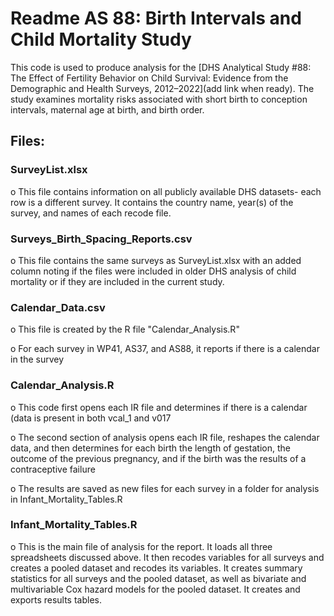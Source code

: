 
# Readme AS 88: Birth Intervals and Child Mortality Study

This code is used to produce analysis for the [DHS Analytical Study #88: The Effect of Fertility Behavior on Child Survival: Evidence from the Demographic and Health Surveys, 2012–2022](add link when ready). The study examines mortality risks associated with short birth to conception intervals, maternal age at birth, and birth order. 


## Files:

###	SurveyList.xlsx
o	This file contains information on all publicly available DHS datasets- each row is a different survey.  It contains the country name, year(s) of the survey, and names of each recode file. 

###	Surveys_Birth_Spacing_Reports.csv
o	This file contains the same surveys as SurveyList.xlsx with an added column noting if the files were included in older DHS analysis of child mortality or if they are included in the current study.

###	Calendar_Data.csv
o	This file is created by the R file "Calendar_Analysis.R"

o	For each survey in WP41, AS37, and AS88, it reports if there is a calendar in the survey

###	Calendar_Analysis.R
o	This code first opens each IR file and determines if there is a calendar (data is present in both vcal_1 and v017

o	The second section of analysis opens each IR file, reshapes the calendar data, and then determines for each birth the length of gestation, the outcome of the previous pregnancy, and if the birth was the results of a contraceptive failure

o	The results are saved as new files for each survey in a folder for analysis in Infant_Mortality_Tables.R

###	Infant_Mortality_Tables.R
o	This is the main file of analysis for the report.  It loads all three spreadsheets discussed above.  It then recodes variables for all surveys and creates a pooled dataset  and recodes its variables.  It creates summary statistics for all surveys and the pooled dataset, as well as bivariate and multivariable Cox hazard models for the pooled dataset.  It creates and exports results tables.  